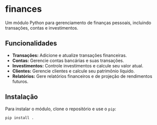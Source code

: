# finances

Um módulo Python para gerenciamento de finanças pessoais, incluindo transações, contas e investimentos.

## Funcionalidades

- **Transações:** Adicione e atualize transações financeiras.
- **Contas:** Gerencie contas bancárias e suas transações.
- **Investimentos:** Controle investimentos e calcule seu valor atual.
- **Clientes:** Gerencie clientes e calcule seu patrimônio líquido.
- **Relatórios:** Gere relatórios financeiros e de projeção de rendimentos futuros.

## Instalação

Para instalar o módulo, clone o repositório e use o `pip`:

```bash
pip install .
